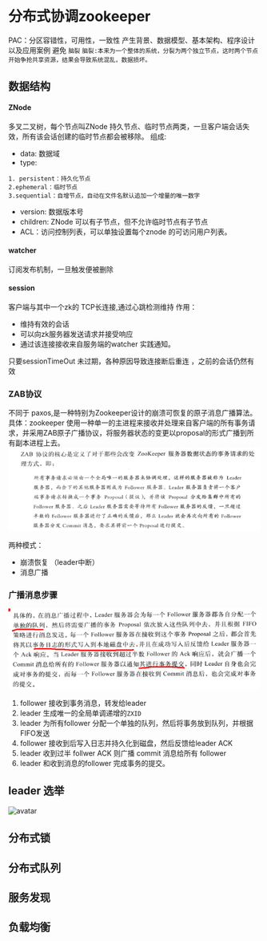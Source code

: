 # 分布式协调zookeeper
PAC：分区容错性，可用性，一致性
产生背景、数据模型、基本架构、程序设计以及应用案例 避免 `脑裂`
``
脑裂:本来为一个整体的系统，分裂为两个独立节点，这时两个节点开始争抢共享资源，结果会导致系统混乱，数据损坏。
``
## 数据结构
#### ZNode
多叉二叉树，每个节点叫ZNode
持久节点、临时节点两类，一旦客户端会话失效，所有该会话创建的临时节点都会被移除。
组成:
- data: 数据域
- type:
```
1. persistent：持久化节点
2.ephemeral：临时节点
3.sequential：自增节点，自动在文件名默认追加一个增量的唯一数字
```
- version: 数据版本号
- children: ZNode 可以有子节点，但不允许临时节点有子节点
- ACL：访问控制列表，可以单独设置每个znode 的可访问用户列表。

#### watcher
订阅发布机制，一旦触发便被删除
#### session
客户端与其中一个zk的 TCP长连接,通过心跳检测维持
作用：
- 维持有效的会话
- 可以向zk服务器发送请求并接受响应
- 通过该连接接收来自服务端的watcher 实践通知。

只要sessionTimeOut 未过期，各种原因导致连接断后重连 ，之前的会话仍然有效


### ZAB协议
不同于 paxos,是一种特别为Zookeeper设计的崩溃可恢复的原子消息广播算法。
具体：zookeeper 使用一种单一的主进程来接收并处理来自客户端的所有事务请求，并采用ZAB原子广播协议，将服务器状态的变更以proposal的形式广播到所有副本进程上去。
![avatar](../ImgSource/ZAB.png)

两种模式：
- 崩溃恢复 （leader中断）
- 消息广播
### 广播消息步骤
![avatar](../ImgSource/ZK-guangbo.png)
1. follower 接收到事务消息，转发给leader
2. leader 生成唯一的全局单调递增的`ZXID`
3. leader 为所有follower 分配一个单独的队列，然后将事务放到队列，并根据FIFO发送
4. follower 接收到后写入日志并持久化到磁盘，然后反馈给leader ACK
5. leader 收到过半 follwer ACK 则广播 commit 消息给所有 follower
6. leader 和收到消息的follower 完成事务的提交。
## leader 选举
![avatar](zk-leader_xuanju.png)

## 分布式锁

## 分布式队列


## 服务发现 
## 负载均衡
